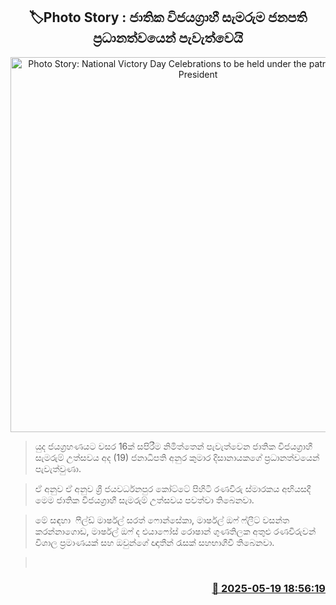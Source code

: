 <p align='center'><b><h2 align='center' title='Photo Story: National Victory Day Celebrations to be held under the patronage of the President'>🏷Photo Story : ජාතික විජයග්‍රාහී සැමරුම ජනපති ප්‍රධානත්වයෙන් පැවැත්වෙයි</h2></b></p>
<p align='center'><img src='https://helakuru.sgp1.cdn.digitaloceanspaces.com/esana/images/lib/anura-ranaviru-nnu.jpg' width='600' alt='Photo Story: National Victory Day Celebrations to be held under the patronage of the President'></p>

> යුද ජයග්‍රහණයට වසර 16ක් සපිරීම නිමිත්තෙන් පැවැත්වෙන ජාතික විජයග්‍රාහී සැමරුම් උත්සවය අද (19) ජනාධිපති අනුර කුමාර දිසානායකගේ ප්‍රධානත්වයෙන් පැවැත්වුණා.

> ඒ අනුව ඒ අනුව ශ්‍රී ජයවර්ධනපුර කෝට්ටේ පිහිටි රණවිරු ස්මාරකය අභියසදී මෙම ජාතික විජයග්‍රාහී සැමරුම් උත්සවය පවත්වා තිබෙනවා.

> මේ සඳහා  ෆීල්ඩ් මාර්ෂල් සරත් ෆොන්සේකා, මාර්ෂල් ඔෆ් ෆ්ලීට් වසන්ත කරන්නාගොඩ, මාර්ෂල් ඔෆ් ද එයාෆෝස් රොෂාන් ගුණතිලක අතුළු රණවිරුවන් විශාල ප්‍රමාණයක් සහ ඔවුන්ගේ ඥාතීන් රැසක් සහභාගීවී තිබෙනවා.

>  



<h3 align='right'><a href='https://www.helakuru.lk/esana/p/110238/'>📅 2025-05-19 18:56:19</a></h3>
